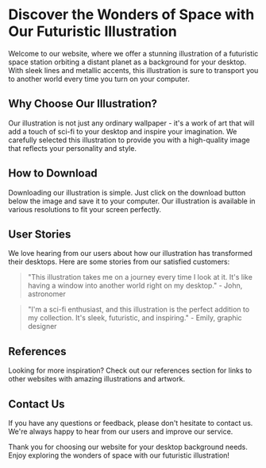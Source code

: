 <!--font:Barlow Condensed-->

# Discover the Wonders of Space with Our Futuristic Illustration

Welcome to our website, where we offer a stunning illustration of a futuristic space station orbiting a distant planet as a background for your desktop. With sleek lines and metallic accents, this illustration is sure to transport you to another world every time you turn on your computer.

## Why Choose Our Illustration?

Our illustration is not just any ordinary wallpaper - it's a work of art that will add a touch of sci-fi to your desktop and inspire your imagination. We carefully selected this illustration to provide you with a high-quality image that reflects your personality and style.

## How to Download

Downloading our illustration is simple. Just click on the download button below the image and save it to your computer. Our illustration is available in various resolutions to fit your screen perfectly.

## User Stories

We love hearing from our users about how our illustration has transformed their desktops. Here are some stories from our satisfied customers:

> "This illustration takes me on a journey every time I look at it. It's like having a window into another world right on my desktop." - John, astronomer

> "I'm a sci-fi enthusiast, and this illustration is the perfect addition to my collection. It's sleek, futuristic, and inspiring." - Emily, graphic designer

## References

Looking for more inspiration? Check out our references section for links to other websites with amazing illustrations and artwork.

## Contact Us

If you have any questions or feedback, please don't hesitate to contact us. We're always happy to hear from our users and improve our service.

Thank you for choosing our website for your desktop background needs. Enjoy exploring the wonders of space with our futuristic illustration!

<!--

Write me content for website with wallpaper which alt text is:

"An illustration of a futuristic space station orbiting a distant planet, with sleek lines and metallic accents."

The name/title of the page should not be 1:1 copy of the alt text but rather a real content of the website which is using this wallpaper.

- Use markdown format 
- Start with heading
- Heading should be short and concise
- The content should look like a real website 
- The website should not be about the wallpaper, wallpaper is just a related background
- Heading should be contain work "wallpaper" or "background"
- Include real sections like references, contact, user stories, etc. use things relevant to the page purpose.
- Feel free to use structure like headings, bullets, numbering, blockquotes, paragraphs, horizontal lines, etc.
- You can use formatting like bold or _italic_
- You can include UTF-8 emojis
- Links should be only #hash anchors (and you can refer to the document itself)
- Do not include images


---


# Futuristic Space Station Wallpaper for Your Desktop

Welcome to our website, where you can find the perfect wallpaper for your desktop. Our collection of wallpapers includes a stunning illustration of a futuristic space station orbiting a distant planet. With sleek lines and metallic accents, this wallpaper is sure to add a touch of sci-fi to your desktop.

## Why Choose Our Wallpapers?

Our wallpapers are carefully curated to provide you with high-quality images that will make your desktop stand out. We understand the importance of having a wallpaper that reflects your personality and style, which is why we offer a wide variety of options to choose from.

## How to Download

Downloading our wallpapers is easy. Simply click on the download button below the image and save it to your computer. Our wallpapers are available in various resolutions to fit your screen perfectly.

## User Stories

We love hearing from our users about how our wallpapers have transformed their desktops. Here are some stories from our satisfied customers:

> "I was looking for a wallpaper that would inspire me every time I opened my laptop, and this space station wallpaper did just that. It's the perfect combination of futuristic and awe-inspiring." - Emily, graphic designer

> "As an astronomy enthusiast, I was thrilled to find this wallpaper. It's like having a window into another world right on my desktop." - John, astronomer

## References

Looking for more inspiration? Check out our references section for links to other websites with amazing wallpapers.

## Contact Us

If you have any questions or feedback, please don't hesitate to contact us. We're always happy to hear from our users and improve our service.

Thank you for choosing our website for your wallpaper needs. Enjoy your new space station background!


---


Heading should not include word "wallpaper". The website should not be about the wallpaper itself, wallpaper is just a related background, rewrite whole content.


---


# Discover the Wonders of Space with Our Futuristic Illustration

Welcome to our website, where we offer a stunning illustration of a futuristic space station orbiting a distant planet as a background for your desktop. With sleek lines and metallic accents, this illustration is sure to transport you to another world every time you turn on your computer.

## Why Choose Our Illustration?

Our illustration is not just any ordinary wallpaper - it's a work of art that will add a touch of sci-fi to your desktop and inspire your imagination. We carefully selected this illustration to provide you with a high-quality image that reflects your personality and style.

## How to Download

Downloading our illustration is simple. Just click on the download button below the image and save it to your computer. Our illustration is available in various resolutions to fit your screen perfectly.

## User Stories

We love hearing from our users about how our illustration has transformed their desktops. Here are some stories from our satisfied customers:

> "This illustration takes me on a journey every time I look at it. It's like having a window into another world right on my desktop." - John, astronomer

> "I'm a sci-fi enthusiast, and this illustration is the perfect addition to my collection. It's sleek, futuristic, and inspiring." - Emily, graphic designer

## References

Looking for more inspiration? Check out our references section for links to other websites with amazing illustrations and artwork.

## Contact Us

If you have any questions or feedback, please don't hesitate to contact us. We're always happy to hear from our users and improve our service.

Thank you for choosing our website for your desktop background needs. Enjoy exploring the wonders of space with our futuristic illustration!

-->
